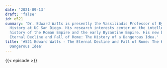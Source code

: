 ```yaml
---
date: '2021-09-13'
draft: 'false'
id: e521
summary: 'Dr. Edward Watts is presently the Vassiliadis Professor of Byzantine Greek
  History at UC San Diego. His research interests center on the intellectual and religious
  history of the Roman Empire and the early Byzantine Empire. His new book is The
  Eternal Decline and Fall of Rome: The History of a Dangerous Idea.'
title: '#521 Edward Watts - The Eternal Decline and Fall of Rome: The History of a
  Dangerous Idea'
---
```

{{< episode >}}
